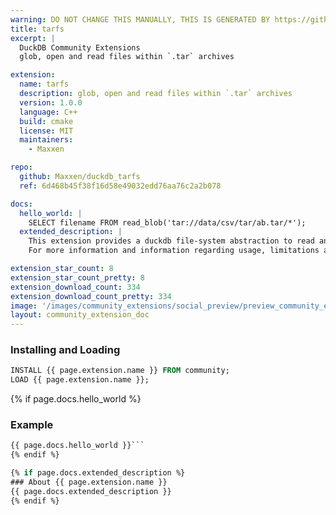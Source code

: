 ```yaml
---
warning: DO NOT CHANGE THIS MANUALLY, THIS IS GENERATED BY https://github/duckdb/community-extensions repository, check README there
title: tarfs
excerpt: |
  DuckDB Community Extensions
  glob, open and read files within `.tar` archives

extension:
  name: tarfs
  description: glob, open and read files within `.tar` archives
  version: 1.0.0
  language: C++
  build: cmake
  license: MIT
  maintainers:
    - Maxxen

repo:
  github: Maxxen/duckdb_tarfs
  ref: 6d468b45f38f16d58e49032edd76aa76c2a2b078

docs:
  hello_world: |
    SELECT filename FROM read_blob('tar://data/csv/tar/ab.tar/*');
  extended_description: |
    This extension provides a duckdb file-system abstraction to read and glob files within __uncompressed__ tar archives.
    For more information and information regarding usage, limitations and performance, see the [tarfs README](https://github.com/Maxxen/duckdb_tarfs).

extension_star_count: 8
extension_star_count_pretty: 8
extension_download_count: 334
extension_download_count_pretty: 334
image: '/images/community_extensions/social_preview/preview_community_extension_tarfs.png'
layout: community_extension_doc
---
```


### Installing and Loading
```sql
INSTALL {{ page.extension.name }} FROM community;
LOAD {{ page.extension.name }};
```

{% if page.docs.hello_world %}
### Example
```sql
{{ page.docs.hello_world }}```
{% endif %}

{% if page.docs.extended_description %}
### About {{ page.extension.name }}
{{ page.docs.extended_description }}
{% endif %}


